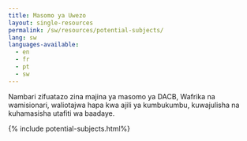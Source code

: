 ```yaml
---
title: Masomo ya Uwezo
layout: single-resources
permalink: /sw/resources/potential-subjects/
lang: sw
languages-available:                         
  - en
  - fr
  - pt
  - sw
---
```

Nambari zifuatazo zina majina ya masomo ya DACB, Wafrika na wamisionari, waliotajwa hapa kwa ajili ya kumbukumbu, kuwajulisha na kuhamasisha utafiti wa baadaye.

{% include potential-subjects.html%}
